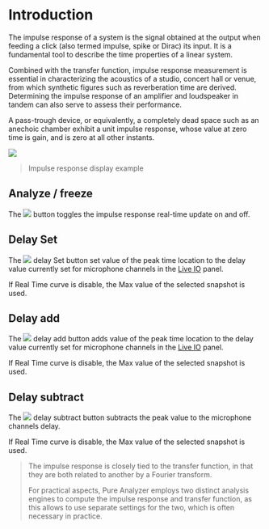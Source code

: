 # Introduction
The impulse response of a system is the signal obtained at the output when feeding a click (also termed impulse, spike or Dirac) its input. 
It is a fundamental tool to describe the time properties of a
linear system.

Combined with the transfer function, impulse response measurement is essential in characterizing the acoustics of a studio, concert hall or venue, from which synthetic figures such as reverberation time are derived. 
Determining the impulse response of an amplifier and loudspeaker in tandem can also serve to assess their performance.

A pass-trough device, or equivalently, a completely dead space such as an anechoic chamber exhibit a unit impulse response, whose value at zero time is gain, and is zero at all other instants.

![](https://media.githubusercontent.com/media/FLUX-SE/doc_images/main/Analyzer/ImpulseResponse/Main.png)

> Impulse response display example

## Analyze / freeze
The ![](https://media.githubusercontent.com/media/FLUX-SE/doc_images/main/Analyzer/Generic/Play.png) button toggles the impulse response real-time update on and off.

## Delay Set
The ![](https://media.githubusercontent.com/media/FLUX-SE/doc_images/main/Analyzer/Generic/Set2Delay.png) delay Set button set value of the peak time location to the delay value currently set for microphone channels in the [Live IO](11_Live_IO_01_Introduction.md) panel.

If Real Time curve is disable, the Max value of the selected snapshot is used.

## Delay add
The ![](https://media.githubusercontent.com/media/FLUX-SE/doc_images/main/Analyzer/Generic/Add2Delay.png) delay add button adds value of the peak time location to the delay value currently set for microphone channels in the [Live IO](11_Live_IO_01_Introduction.md) panel.

If Real Time curve is disable, the Max value of the selected snapshot is used.

## Delay subtract
The ![](https://media.githubusercontent.com/media/FLUX-SE/doc_images/main/Analyzer/Generic/Subtract2Delay.png) delay subtract button subtracts the peak value to the microphone channels delay.

If Real Time curve is disable, the Max value of the selected snapshot is used.

> The impulse response is closely tied to the transfer function, in that they are both related to another by a Fourier transform.
>
> For practical aspects, Pure Analyzer employs two distinct analysis engines to compute the impulse response and transfer function, as this allows to use separate settings for the two, which is often necessary in practice.


